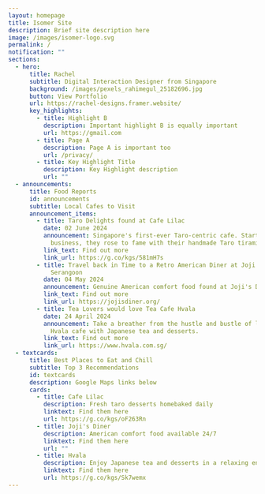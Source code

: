 ```yaml
---
layout: homepage
title: Isomer Site
description: Brief site description here
image: /images/isomer-logo.svg
permalink: /
notification: ""
sections:
  - hero:
      title: Rachel
      subtitle: Digital Interaction Designer from Singapore
      background: /images/pexels_rahimegul_25182696.jpg
      button: View Portfolio
      url: https://rachel-designs.framer.website/
      key_highlights:
        - title: Highlight B
          description: Important highlight B is equally important
          url: https://gmail.com
        - title: Page A
          description: Page A is important too
          url: /privacy/
        - title: Key Highlight Title
          description: Key Highlight description
          url: ""
  - announcements:
      title: Food Reports
      id: announcements
      subtitle: Local Cafes to Visit
      announcement_items:
        - title: Taro Delights found at Cafe Lilac
          date: 02 June 2024
          announcement: Singapore's first-ever Taro-centric cafe. Starting as a home
            business, they rose to fame with their handmade Taro tiramisu.
          link_text: Find out more
          link_url: https://g.co/kgs/581mH7s
        - title: Travel back in Time to a Retro American Diner at Joji's Diner in
            Serangoon
          date: 04 May 2024
          announcement: Genuine American comfort food found at Joji's Diner, now open 24/7!
          link_text: Find out more
          link_url: https://jojisdiner.org/
        - title: Tea Lovers would love Tea Cafe Hvala
          date: 24 April 2024
          announcement: Take a breather from the hustle and bustle of life at the tranquil
            Hvala cafe with Japanese tea and desserts.
          link_text: Find out more
          link_url: https://www.hvala.com.sg/
  - textcards:
      title: Best Places to Eat and Chill
      subtitle: Top 3 Recommendations
      id: textcards
      description: Google Maps links below
      cards:
        - title: Cafe Lilac
          description: Fresh taro desserts homebaked daily
          linktext: Find them here
          url: https://g.co/kgs/oF263Rn
        - title: Joji's Diner
          description: American comfort food available 24/7
          linktext: Find them here
          url: ""
        - title: Hvala
          description: Enjoy Japanese tea and desserts in a relaxing environment
          linktext: Find them here
          url: https://g.co/kgs/Sk7wemx
---
```


